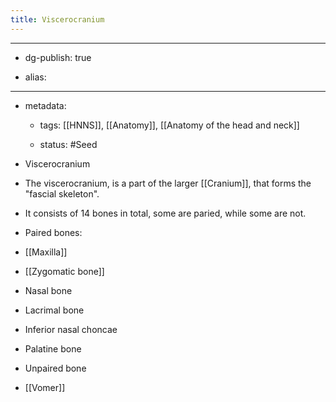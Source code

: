 ```yaml
---
title: Viscerocranium
---
```


- --

- dg-publish: true

- alias:

- --

- metadata:
	 - tags: [[HNNS]], [[Anatomy]], [[Anatomy of the head and neck]]

	 - status: #Seed 

- Viscerocranium

- The viscerocranium, is a part of the larger [[Cranium]], that forms the "fascial skeleton".

- It consists of 14 bones in total, some are paried, while some are not.

- Paired bones:

- [[Maxilla]]

- [[Zygomatic bone]]

- Nasal bone

- Lacrimal bone

- Inferior nasal choncae

- Palatine bone

- Unpaired bone

- [[Vomer]]
